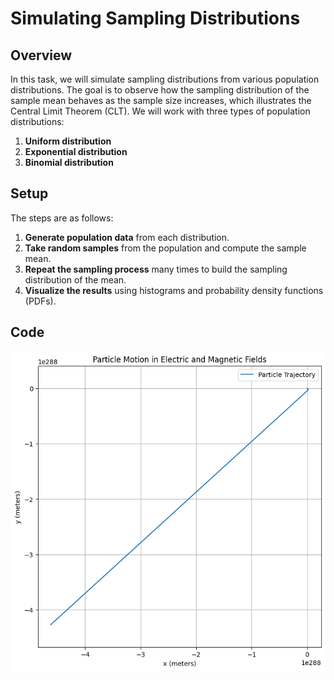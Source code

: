 # Simulating Sampling Distributions

## Overview
In this task, we will simulate sampling distributions from various population distributions. The goal is to observe how the sampling distribution of the sample mean behaves as the sample size increases, which illustrates the Central Limit Theorem (CLT). We will work with three types of population distributions:

1. **Uniform distribution**
2. **Exponential distribution**
3. **Binomial distribution**

## Setup

The steps are as follows:

1. **Generate population data** from each distribution.
2. **Take random samples** from the population and compute the sample mean.
3. **Repeat the sampling process** many times to build the sampling distribution of the mean.
4. **Visualize the results** using histograms and probability density functions (PDFs).

## Code
![alt text](image.png)
